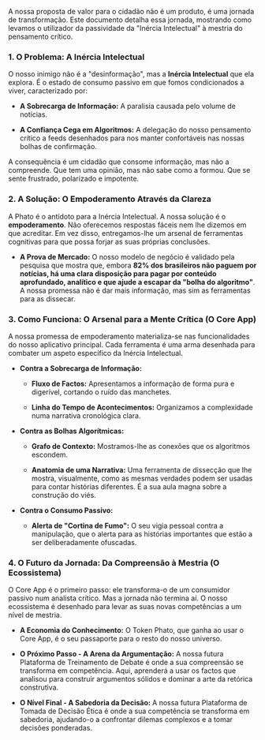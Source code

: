 A nossa proposta de valor para o cidadão não é um produto, é uma jornada de transformação. Este documento detalha essa jornada, mostrando como levamos o utilizador da passividade da "Inércia Intelectual" à mestria do pensamento crítico.

### 1. O Problema: A Inércia Intelectual

O nosso inimigo não é a "desinformação", mas a **Inércia Intelectual** que ela explora. É o estado de consumo passivo em que fomos condicionados a viver, caracterizado por:

- **A Sobrecarga de Informação:** A paralisia causada pelo volume de notícias.
    
- **A Confiança Cega em Algoritmos:** A delegação do nosso pensamento crítico a feeds desenhados para nos manter confortáveis nas nossas bolhas de confirmação.
    

A consequência é um cidadão que consome informação, mas não a compreende. Que tem uma opinião, mas não sabe como a formou. Que se sente frustrado, polarizado e impotente.

### 2. A Solução: O Empoderamento Através da Clareza

A Phato é o antídoto para a Inércia Intelectual. A nossa solução é o **empoderamento**. Não oferecemos respostas fáceis nem lhe dizemos em que acreditar. Em vez disso, entregamos-lhe um arsenal de ferramentas cognitivas para que possa forjar as suas próprias conclusões.

- **A Prova de Mercado:** O nosso modelo de negócio é validado pela pesquisa que mostra que, embora **82% dos brasileiros não paguem por notícias, há uma clara disposição para pagar por conteúdo aprofundado, analítico e que ajude a escapar da "bolha do algoritmo"**. A nossa promessa não é dar mais informação, mas sim as ferramentas para as dissecar.
    

### 3. Como Funciona: O Arsenal para a Mente Crítica (O Core App)

A nossa promessa de empoderamento materializa-se nas funcionalidades do nosso aplicativo principal. Cada ferramenta é uma arma desenhada para combater um aspeto específico da Inércia Intelectual.

- **Contra a Sobrecarga de Informação:**
    
    - **Fluxo de Factos:** Apresentamos a informação de forma pura e digerível, cortando o ruído das manchetes.
        
    - **Linha do Tempo de Acontecimentos:** Organizamos a complexidade numa narrativa cronológica clara.
        
- **Contra as Bolhas Algorítmicas:**
    
    - **Grafo de Contexto:** Mostramos-lhe as conexões que os algoritmos escondem.
        
    - **Anatomia de uma Narrativa:** Uma ferramenta de dissecção que lhe mostra, visualmente, como as mesmas verdades podem ser usadas para contar histórias diferentes. É a sua aula magna sobre a construção do viés.
        
- **Contra o Consumo Passivo:**
    
    - **Alerta de "Cortina de Fumo":** O seu vigia pessoal contra a manipulação, que o alerta para as histórias importantes que estão a ser deliberadamente ofuscadas.
        

### 4. O Futuro da Jornada: Da Compreensão à Mestria (O Ecossistema)

O Core App é o primeiro passo: ele transforma-o de um consumidor passivo num analista crítico. Mas a jornada não termina aí. O nosso ecossistema é desenhado para levar as suas novas competências a um nível de mestria.

- **A Economia do Conhecimento:** O Token Phato, que ganha ao usar o Core App, é o seu passaporte para o resto do nosso universo.
    
- **O Próximo Passo - A Arena da Argumentação:** A nossa futura Plataforma de Treinamento de Debate é onde a sua compreensão se transforma em competência. Aqui, aprenderá a usar os factos que analisou para construir argumentos sólidos e dominar a arte da retórica construtiva.
    
- **O Nível Final - A Sabedoria da Decisão:** A nossa futura Plataforma de Tomada de Decisão Ética é onde a sua competência se transforma em sabedoria, ajudando-o a confrontar dilemas complexos e a tomar decisões ponderadas.